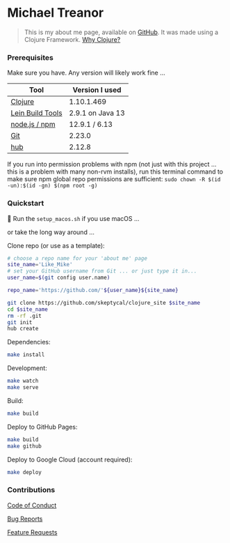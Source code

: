 # Michael Treanor

>This is my about me page, available on [GitHub](https://skeptycal.github.io/clojure_site/). It was made using a Clojure Framework. [Why Clojure?](https://clojure.org/about/rationale)

### Prerequisites

Make sure you have. Any version will likely work fine ...

| Tool                                                  | Version I used   |
| ----------------------------------------------------- | ---------------- |
| [Clojure](https://clojure.org/guides/getting_started) | 1.10.1.469       |
| [Lein Build Tools](https://leiningen.org/)            | 2.9.1 on Java 13 |
| [node.js / npm](https://nodejs.org/en/download/)      | 12.9.1 / 6.13    |
| [Git](https://git-scm.com/downloads)                  | 2.23.0           |
| [hub](https://hub.github.com/)                        | 2.12.8           |

If you run into permission problems with npm (not just with this project ... this is a problem with many non-rvm installs), run this terminal command to make sure npm global repo permissions are sufficient:
    `sudo chown -R $(id -un):$(id -gn) $(npm root -g)`

### Quickstart

 Run the `setup_macos.sh` if you use macOS ...

or take the long way around ...

Clone repo (or use as a template):

```bash
# choose a repo name for your 'about me' page
site_name='Like_Mike'
# set your GitHub username from Git ... or just type it in...
user_name=$(git config user.name)

repo_name='https://github.com/'${user_name}${site_name}

git clone https://github.com/skeptycal/clojure_site $site_name
cd $site_name
rm -rf .git
git init
hub create

```

Dependencies:

```bash
make install
```

Development:

```bash
make watch
make serve
```

Build:

```bash
make build
```

Deploy to GitHub Pages:
```bash
make build
make github

```

Deploy to Google Cloud (account required):

```bash
make deploy
```

### Contributions

[Code of Conduct](CODE_OF_CONDUCT.md)

[Bug Reports](.github/ISSUE_TEMPLATE/bug_report.md)

[Feature Requests](.github/ISSUE_TEMPLATE/feature_request.md)

